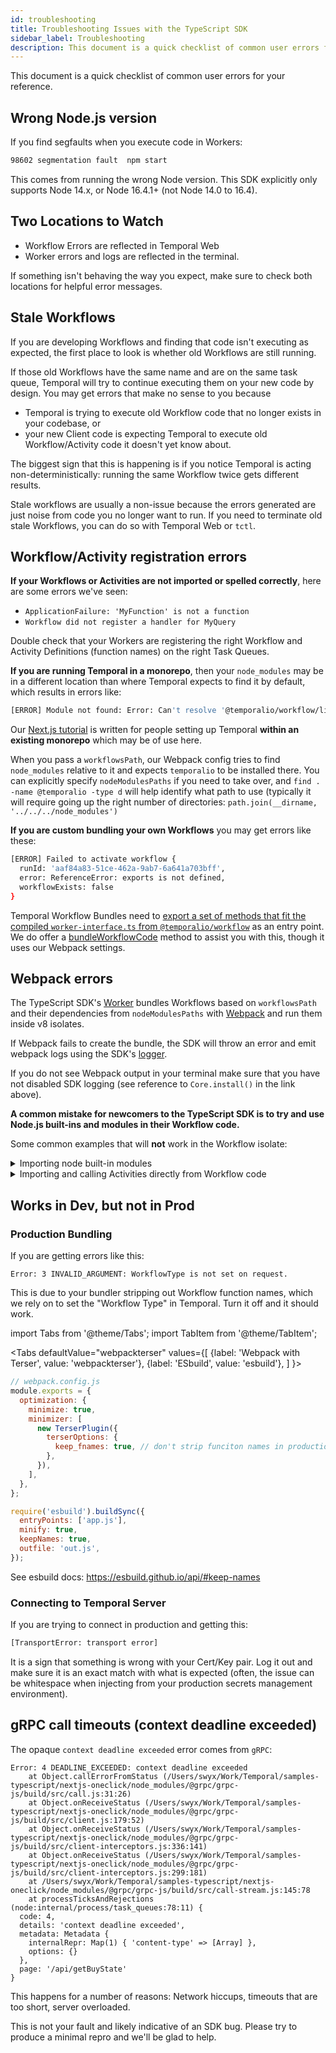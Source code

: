 ```yaml
---
id: troubleshooting
title: Troubleshooting Issues with the TypeScript SDK
sidebar_label: Troubleshooting
description: This document is a quick checklist of common user errors for your reference.
---
```


This document is a quick checklist of common user errors for your reference.

## Wrong Node.js version

If you find segfaults when you execute code in Workers:

```bash
98602 segmentation fault  npm start
```

This comes from running the wrong Node version.
This SDK explicitly only supports Node 14.x, or Node 16.4.1+ (not Node 14.0 to 16.4).

<!-- delete in jan 2022 if not useful anymore -->
<!-- If you switch Node versions and now your Workers don't even run because of errors that look like this:

```bash
Error: The module '/YOUR_PATH/node_modules/isolated-vm/out/isolated_vm.node'
was compiled against a different Node.js version using
NODE_MODULE_VERSION 93. This version of Node.js requires
NODE_MODULE_VERSION 88. Please try re-compiling or re-installing
the module (for instance, using `npm rebuild` or `npm install`).
```

That is because you are now running Workers with a different Node version than the modules were built with.
Rebuild them with `npm rebuild`. -->

## Two Locations to Watch

- Workflow Errors are reflected in Temporal Web
- Worker errors and logs are reflected in the terminal.

If something isn't behaving the way you expect, make sure to check both locations for helpful error messages.

## Stale Workflows

If you are developing Workflows and finding that code isn't executing as expected, the first place to look is whether old Workflows are still running.

If those old Workflows have the same name and are on the same task queue, Temporal will try to continue executing them on your new code by design.
You may get errors that make no sense to you because

- Temporal is trying to execute old Workflow code that no longer exists in your codebase, or
- your new Client code is expecting Temporal to execute old Workflow/Activity code it doesn't yet know about.

The biggest sign that this is happening is if you notice Temporal is acting non-deterministically: running the same Workflow twice gets different results.

Stale workflows are usually a non-issue because the errors generated are just noise from code you no longer want to run.
If you need to terminate old stale Workflows, you can do so with Temporal Web or `tctl`.

## Workflow/Activity registration errors

**If your Workflows or Activities are not imported or spelled correctly**, here are some errors we've seen:

- `ApplicationFailure: 'MyFunction' is not a function`
- `Workflow did not register a handler for MyQuery`

Double check that your Workers are registering the right Workflow and Activity Definitions (function names) on the right Task Queues.

**If you are running Temporal in a monorepo**, then your `node_modules` may be in a different location than where Temporal expects to find it by default, which results in errors like:

```bash
[ERROR] Module not found: Error: Can't resolve '@temporalio/workflow/lib/worker-interface.js' in '/src'
```

Our [Next.js tutorial](/docs/typescript/nextjs-tutorial) is written for people setting up Temporal **within an existing monorepo** which may be of use here.

When you pass a `workflowsPath`, our Webpack config tries to find `node_modules` relative to it and expects `temporalio` to be installed there.
You can explicitly specify `nodeModulesPaths` if you need to take over, and `find . -name @temporalio -type d` will help identify what path to use (typically it will require going up the right number of directories: `path.join(__dirname, '../../../node_modules')`

**If you are custom bundling your own Workflows** you may get errors like these:

```bash
[ERROR] Failed to activate workflow {
  runId: 'aaf84a83-51ce-462a-9ab7-6a641a703bff',
  error: ReferenceError: exports is not defined,
  workflowExists: false
}
```

Temporal Workflow Bundles need to [export a set of methods that fit the compiled `worker-interface.ts` from `@temporalio/workflow`](https://github.com/temporalio/sdk-typescript/blob/eaa2d205c9bc5ff4a3b17c0b34f2dcf6b1e0264a/packages/worker/src/workflow/bundler.ts#L81) as an entry point.
We do offer a [bundleWorkflowCode](/docs/typescript/workers/#prebuilt-workflow-bundles) method to assist you with this, though it uses our Webpack settings.

## Webpack errors

The TypeScript SDK's [Worker](/docs/typescript/workers) bundles Workflows based on `workflowsPath` and their dependencies from `nodeModulesPaths` with [Webpack](https://webpack.js.org/) and run them inside v8 isolates.

If Webpack fails to create the bundle, the SDK will throw an error and emit webpack logs using the SDK's [logger](/docs/typescript/logging#logs-generated-by-sdk-components).

If you do not see Webpack output in your terminal make sure that you have not disabled SDK logging (see reference to `Core.install()` in the link above).

**A common mistake for newcomers to the TypeScript SDK is to try and use Node.js built-ins and modules in their Workflow code.**

Some common examples that will **not** work in the Workflow isolate:

<details>
<summary>
Importing node built-in modules
</summary>

:::danger Antipattern

```ts
import fs from 'fs';

const config = fs.readFileSync('config.json', 'utf8');
```

:::

This is invalid because reading from the filesystem is a non-deterministic operation: the file may change from the time of the original Workflow execution to when the Workflow is replayed.

You'll typically see an error in this form in the Webpack output:

```
2021-10-14T19:22:00.606Z [INFO] Module not found: Error: Can't resolve 'fs' in '/Users/you/your-project/src'
2021-10-14T19:22:00.606Z [INFO] resolve 'fs' in '/Users/you/your-project/src'
2021-10-14T19:22:00.606Z [INFO]   Parsed request is a module
2021-10-14T19:22:00.606Z [INFO]   using description file: /Users/you/your-project/package.json (relative path: ./src)
2021-10-14T19:22:00.606Z [INFO]     Field 'browser' doesn't contain a valid alias configuration
```

</details>

<details>
<summary>
Importing and calling Activities directly from Workflow code
</summary>

:::danger Antipattern

```ts
import { makeHTTPRequest } from './activities';

export async function myWorkflow(): Promise<string> {
  return await makeHTTPRequest('https://temporal.io');
}
```

:::

This is invalid because activity implementations should not be directly referenced by Workflow code.
Activities are used by Workflows in order make network calls and reading from the filesystem, operations which are non-deterministic by nature because they rely on external state.
Temporal records Activity results in the Workflow history and in case your Workflow is replayed, completed Activities will not be rerun, instead their recorded result will be delivered to the Workflow.

You'll typically see an error in this form in the Webpack output:

```
2021-10-14T19:46:52.731Z [INFO] ERROR in ./src/activities.ts 8:31-46
2021-10-14T19:46:52.731Z [INFO] Module not found: Error: Can't resolve 'http' in '/Users/you/your-project/src'
2021-10-14T19:46:52.731Z [INFO]
2021-10-14T19:46:52.731Z [INFO] BREAKING CHANGE: webpack < 5 used to include polyfills for node.js core modules by default.
2021-10-14T19:46:52.731Z [INFO] This is no longer the case. Verify if you need this module and configure a polyfill for it.
2021-10-14T19:46:52.731Z [INFO]
2021-10-14T19:46:52.731Z [INFO] If you want to include a polyfill, you need to:
2021-10-14T19:46:52.731Z [INFO]         - add a fallback 'resolve.fallback: { "http": require.resolve("stream-http") }'
2021-10-14T19:46:52.731Z [INFO]         - install 'stream-http'
2021-10-14T19:46:52.731Z [INFO] If you don't want to include a polyfill, you can use an empty module like this:
2021-10-14T19:46:52.731Z [INFO]         resolve.fallback: { "http": false }
```

To properly call your Activities from Workflow code use `proxyActivities` and make sure to only import the Activity types.

```ts
import { proxyActivities } from '@temporalio/workflow';

import type * as activities from './activities';
const { makeHTTPRequest } = proxyActivities<typeof activities>();

export async function myWorkflow(): Promise<string> {
  return await makeHTTPRequest('https://temporal.io');
}
```

</details>

## Works in Dev, but not in Prod

### Production Bundling

If you are getting errors like this:

```
Error: 3 INVALID_ARGUMENT: WorkflowType is not set on request.
```

This is due to your bundler stripping out Workflow function names, which we rely on to set the "Workflow Type" in Temporal. Turn it off and it should work.

import Tabs from '@theme/Tabs';
import TabItem from '@theme/TabItem';

<Tabs
defaultValue="webpackterser"
values={[
{label: 'Webpack with Terser', value: 'webpackterser'},
{label: 'ESbuild', value: 'esbuild'},
]
}>

<TabItem value="webpackterser">

```js
// webpack.config.js
module.exports = {
  optimization: {
    minimize: true,
    minimizer: [
      new TerserPlugin({
        terserOptions: {
          keep_fnames: true, // don't strip funciton names in production
        },
      }),
    ],
  },
};
```

</TabItem>
<TabItem value="esbuild">

```js
require('esbuild').buildSync({
  entryPoints: ['app.js'],
  minify: true,
  keepNames: true,
  outfile: 'out.js',
});
```

See esbuild docs: https://esbuild.github.io/api/#keep-names

</TabItem>
</Tabs>
  
### Connecting to Temporal Server

If you are trying to connect in production and getting this:

```bash
[TransportError: transport error]
```

It is a sign that something is wrong with your Cert/Key pair.
Log it out and make sure it is an exact match with what is expected (often, the issue can be whitespace when injecting from your production secrets management environment).

## gRPC call timeouts (context deadline exceeded)

The opaque `context deadline exceeded` error comes from `gRPC`:

```
Error: 4 DEADLINE_EXCEEDED: context deadline exceeded
    at Object.callErrorFromStatus (/Users/swyx/Work/Temporal/samples-typescript/nextjs-oneclick/node_modules/@grpc/grpc-js/build/src/call.js:31:26)
    at Object.onReceiveStatus (/Users/swyx/Work/Temporal/samples-typescript/nextjs-oneclick/node_modules/@grpc/grpc-js/build/src/client.js:179:52)
    at Object.onReceiveStatus (/Users/swyx/Work/Temporal/samples-typescript/nextjs-oneclick/node_modules/@grpc/grpc-js/build/src/client-interceptors.js:336:141)
    at Object.onReceiveStatus (/Users/swyx/Work/Temporal/samples-typescript/nextjs-oneclick/node_modules/@grpc/grpc-js/build/src/client-interceptors.js:299:181)
    at /Users/swyx/Work/Temporal/samples-typescript/nextjs-oneclick/node_modules/@grpc/grpc-js/build/src/call-stream.js:145:78
    at processTicksAndRejections (node:internal/process/task_queues:78:11) {
  code: 4,
  details: 'context deadline exceeded',
  metadata: Metadata {
    internalRepr: Map(1) { 'content-type' => [Array] },
    options: {}
  },
  page: '/api/getBuyState'
}
```

This happens for a number of reasons: Network hiccups, timeouts that are too short, server overloaded.

This is not your fault and likely indicative of an SDK bug. Please try to produce a minimal repro and we'll be glad to help.

